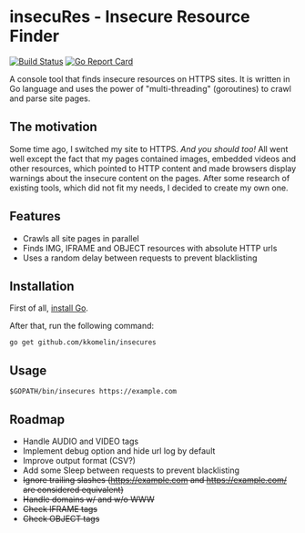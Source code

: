 # insecuRes - Insecure Resource Finder
[![Build Status](https://travis-ci.org/kkomelin/insecures.svg)](https://travis-ci.org/kkomelin/insecures)
[![Go Report Card](https://goreportcard.com/badge/github.com/kkomelin/insecures)](https://goreportcard.com/report/github.com/kkomelin/insecures)

A console tool that finds insecure resources on HTTPS sites.
It is written in Go language and uses the power of "multi-threading" (goroutines) to crawl and parse site pages.

## The motivation

Some time ago, I switched my site to HTTPS. _And you should too!_
All went well except the fact that my pages contained images, embedded videos and other resources,
which pointed to HTTP content and made browsers display warnings about the insecure content on the pages.
After some research of existing tools, which did not fit my needs, I decided to create my own one.

## Features

- Crawls all site pages in parallel
- Finds IMG, IFRAME and OBJECT resources with absolute HTTP urls
- Uses a random delay between requests to prevent blacklisting

## Installation

First of all, [install Go](https://golang.org/doc/install).

After that, run the following command:

```
go get github.com/kkomelin/insecures
```

## Usage

```
$GOPATH/bin/insecures https://example.com
```

## Roadmap

- Handle AUDIO and VIDEO tags
- Implement debug option and hide url log by default
- Improve output format (CSV?)
- Add some Sleep between requests to prevent blacklisting
- ~~Ignore trailing slashes (https://example.com and https://example.com/ are considered equivalent)~~
- ~~Handle domains w/ and w/o WWW~~
- ~~Check IFRAME tags~~
- ~~Check OBJECT tags~~
